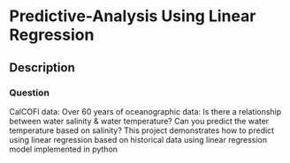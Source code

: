 # Predictive-Analysis Using Linear Regression 
## Description 
### Question
CalCOFI data: Over 60 years of oceanographic data: Is there a relationship between water salinity & water temperature? Can you predict the water temperature based on salinity?
This project demonstrates how to predict using linear regression based on historical data using linear regression model implemented in python
